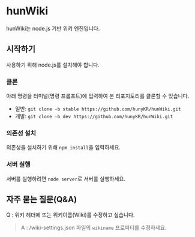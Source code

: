 # hunWiki

hunWiki는 node.js 기반 위키 엔진입니다.

## 시작하기

사용하기 위해 node.js를 설치해야 합니다.

### 클론

아래 명령을 터미널(명령 프롬프트)에 입력하여 본 리포지토리를 클론할 수 있습니다.

- 일반: `git clone -b stable https://github.com/hunyKR/hunWiki.git`
- 개발: `git clone -b dev https://github.com/hunyKR/hunWiki.git`

### 의존성 설치

의존성을 설치하기 위해 `npm install`을 입력하세요.

### 서버 실행

서버를 실행하려면 `node server`로 서버를 실행하세요.

## 자주 묻는 질문(Q&A)

Q : 위키 헤더에 뜨는 위키이름(Wiki)를 수정하고 싶습니다.

> A : /wiki-settings.json 파일의 `wikiname` 프로퍼티를 수정하세요.
